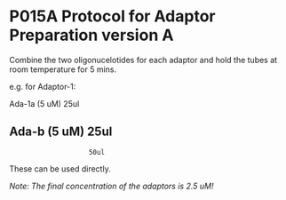 # P015A Protocol for Adaptor Preparation version A

Combine the two oligonucelotides for each adaptor and hold the tubes at room temperature for 5 mins.

e.g. for Adaptor-1:

Ada-1a (5 uM)           25ul

Ada-b (5 uM)            25ul
----------------------------------
                        50ul

These can be used directly.

*Note: The final concentration of the adaptors is 2.5 uM!*
